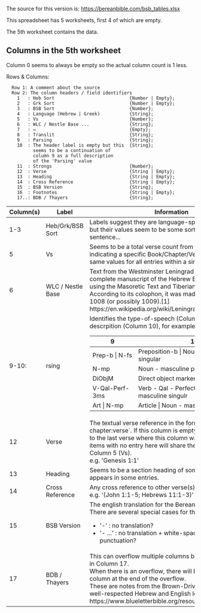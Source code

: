 The source for this version is:
  https://bereanbible.com/bsb_tables.xlsx

This spreadsheet has 5 worksheets, first 4 of which are empty.

The 5th worksheet contains the data.


## Columns in the 5th worksheet

Column 0 seems to always be empty so the actual column count is 1 less.

Rows & Columns:
```
  Row 1: A comment about the source
  Row 2: The column headers / field identifiers
    1   : Heb Sort                            {Number | Empty};
    2   : Grk Sort                            {Number | Empty};
    3   : BSB Sort                            {Number};
    4   : Language (Hebrew | Greek)           {String};
    5   : Vs                                  {Number};
    6   : WLC / Nestle Base ...               {String};
    7   : ⇔                                   {Empty};
    8   : Translit                            {String};
    9   : Parsing                             {String};
    10  : The header label is empty but this  {String};
          seems to be a continuation of
          column 9 as a full description
          of the 'Parsing' value
    11  : Strongs                             {Number};
    12  : Verse                               {String | Empty};
    13  : Heading                             {String | Empty};
    14  : Cross Reference                     {String | Empty};
    15  : BSB Version                         {String};
    16  : Footnotes                           {String | Empty};
    17..: BDB / Thayers                       {String};
```

<table>
 <thead>
  <tr><th>Column(s)</th><th>Label</th><th>Information</th></tr>
 </thead>
 <tbody>
  <tr>
   <td>1-3</td>
   <td>Heb/Grk/BSB Sort</td>
   <td>
    Labels suggest they are language-specific sort orders but their values
    seem to be some sort of index into the sentence...
   </td>
  </tr>

  <tr>
   <td>5</td>
   <td>Vs</td>
   <td>
    Seems to be a total verse count from the beginning indicating a
    specific Book/Chapter/Verse. This has the same values for all entries
    within a single verse.
   </td>
  </tr>

  <tr>
   <td>6</td>
   <td>WLC / Nestle Base</td>
   <td>
    Text from the Westminster Leningrad Codex is the oldest complete
    manuscript of the Hebrew Bible in Hebrew, using the Masoretic Text and
    Tiberian vocalization.  According to its colophon, it was made in Cairo
    in AD 1008 (or possibly 1009).[1]
    <br />
      https://en.wikipedia.org/wiki/Leningrad_Codex
   </td>
  </tr>

  <tr>
   <td>9-10:</td>
   <td>rsing</td>
   <td>
    Identifies the type-of-speech (Columnn 9) with descrpition (Column 10),
    for example:
    <table>
     <thead>
      <tr><th>9</th><th>10</th></tr>
     </thead>
     <tbody>
       <tr>
        <td>Prep-b | N-fs</td>
        <td>Preposition-b | Noun - feminine singular</td>
       </tr>
       <tr>
        <td>N-mp</td>
        <td>Noun - masculine plural</td>
       </tr>
       <tr>
        <td>DiObjM</td>
        <td>Direct object marker</td>
       </tr>
       <tr>
        <td>V-Qal-Perf-3ms</td>
        <td>Verb - Qal - Perfect - third person masculine singulr</td>
       </tr>
       <tr>
        <td>Art | N-mp</td>
        <td>Article | Noun - masculine singular</td>
       </tr>
     </tbody>
    </table>
   </td>
  </tr>

  <tr>
   <td>12</td>
   <td>Verse</td>
   <td>
    The textual verse reference in the form `Book chapter:verse`.
    If this column is empty, the entry is related to the last verse where
    this column was NOT empty. All items with no entry here will share
    the same value for Column 5 (Vs).
    <br />
      e.g. 'Genesis 1:1'
   </td>
  </tr>

  <tr>
   <td>13</td>
   <td>Heading</td>
   <td>
    Seems to be a section heading of some sort that only appears in some
    entries.
   </td>
  </tr>

  <tr>
   <td>14</td>
   <td>Cross Reference</td>
   <td>
    Any cross reference to other verse(s).
    <br />
      e.g. '(John 1:1-5; Hebrews 11:1-3)'
   </td>
  </tr>

  <tr>
   <td>15</td>
   <td>BSB Version</td>
   <td>
    The english translation for the Berean Standard Bible.
    <br />
    There are several special cases for this column:
    <ul>
      <li>'-'     : no translation?</li>
      <li>'- ...' : no translation + white-space-delimited punctuation?</li>
    </ul>
   </td>
  </tr>

  <tr>
   <td>17</td>
   <td>BDB / Thayers</td>
   <td>
    This can overflow multiple columns but is fully contained in Column 17.
    <br />
    When there is an overflow, there will be one final, empty column at the end
    of the overflow.
    <br />
    These are notes from the Brown-Driver-Briggs lexicon, a well-respected
    Hebrew and English lexicon:
    <br />
      https://www.blueletterbible.org/resources/lexical/bdb.cfm
   </td>
  </tr>
 </tbody>
</table>
